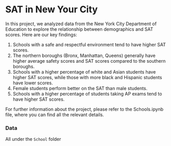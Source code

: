 # SAT in New Your City

In this project, we analyzed data from the New York City Department of Education to explore the relationship between demographics and SAT scores. Here are our key findings:

1. Schools with a safe and respectful environment tend to have higher SAT scores.
2. The northern boroughs (Bronx, Manhattan, Queens) generally have higher average safety scores and SAT scores compared to the southern boroughs.
3. Schools with a higher percentage of white and Asian students have higher SAT scores, while those with more black and Hispanic students have lower scores.
4. Female students perform better on the SAT than male students.
5. Schools with a higher percentage of students taking AP exams tend to have higher SAT scores.

For further information about the project, please refer to the Schools.ipynb file, where you can find all the relevant details.

### Data
All under the `School` folder
